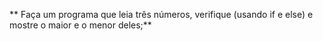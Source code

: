 ** Faça um programa que leia três números, verifique
(usando if e else) e mostre o maior e o menor deles;**
